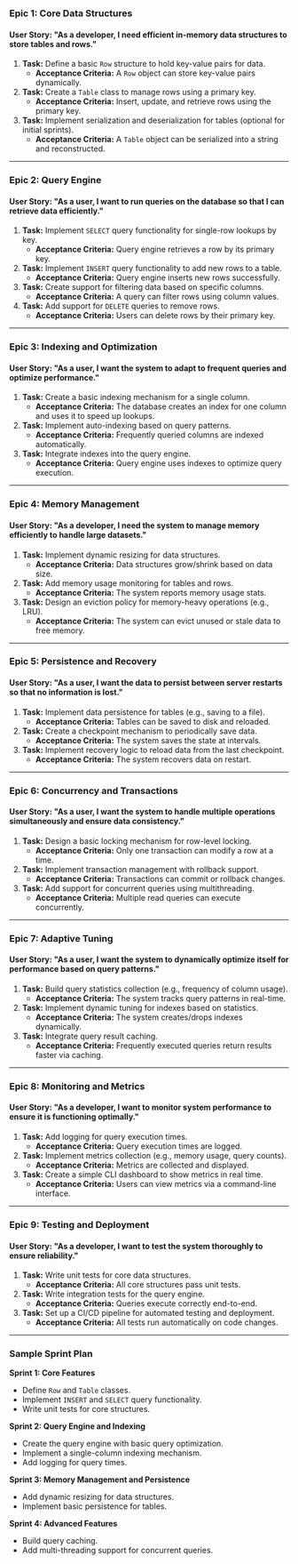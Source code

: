 ### **Epic 1: Core Data Structures**

#### User Story: "As a developer, I need efficient in-memory data structures to store tables and rows."

1. **Task:** Define a basic `Row` structure to hold key-value pairs for data.
   * **Acceptance Criteria:** A `Row` object can store key-value pairs dynamically.
2. **Task:** Create a `Table` class to manage rows using a primary key.
   * **Acceptance Criteria:** Insert, update, and retrieve rows using the primary key.
3. **Task:** Implement serialization and deserialization for tables (optional for initial sprints).
   * **Acceptance Criteria:** A `Table` object can be serialized into a string and reconstructed.

---

### **Epic 2: Query Engine**

#### User Story: "As a user, I want to run queries on the database so that I can retrieve data efficiently."

1. **Task:** Implement `SELECT` query functionality for single-row lookups by key.
   * **Acceptance Criteria:** Query engine retrieves a row by its primary key.
2. **Task:** Implement `INSERT` query functionality to add new rows to a table.
   * **Acceptance Criteria:** Query engine inserts new rows successfully.
3. **Task:** Create support for filtering data based on specific columns.
   * **Acceptance Criteria:** A query can filter rows using column values.
4. **Task:** Add support for `DELETE` queries to remove rows.
   * **Acceptance Criteria:** Users can delete rows by their primary key.

---

### **Epic 3: Indexing and Optimization**

#### User Story: "As a user, I want the system to adapt to frequent queries and optimize performance."

1. **Task:** Create a basic indexing mechanism for a single column.
   * **Acceptance Criteria:** The database creates an index for one column and uses it to speed up lookups.
2. **Task:** Implement auto-indexing based on query patterns.
   * **Acceptance Criteria:** Frequently queried columns are indexed automatically.
3. **Task:** Integrate indexes into the query engine.
   * **Acceptance Criteria:** Query engine uses indexes to optimize query execution.

---

### **Epic 4: Memory Management**

#### User Story: "As a developer, I need the system to manage memory efficiently to handle large datasets."

1. **Task:** Implement dynamic resizing for data structures.
   * **Acceptance Criteria:** Data structures grow/shrink based on data size.
2. **Task:** Add memory usage monitoring for tables and rows.
   * **Acceptance Criteria:** The system reports memory usage stats.
3. **Task:** Design an eviction policy for memory-heavy operations (e.g., LRU).
   * **Acceptance Criteria:** The system can evict unused or stale data to free memory.

---

### **Epic 5: Persistence and Recovery**

#### User Story: "As a user, I want the data to persist between server restarts so that no information is lost."

1. **Task:** Implement data persistence for tables (e.g., saving to a file).
   * **Acceptance Criteria:** Tables can be saved to disk and reloaded.
2. **Task:** Create a checkpoint mechanism to periodically save data.
   * **Acceptance Criteria:** The system saves the state at intervals.
3. **Task:** Implement recovery logic to reload data from the last checkpoint.
   * **Acceptance Criteria:** The system recovers data on restart.

---

### **Epic 6: Concurrency and Transactions**

#### User Story: "As a user, I want the system to handle multiple operations simultaneously and ensure data consistency."

1. **Task:** Design a basic locking mechanism for row-level locking.
   * **Acceptance Criteria:** Only one transaction can modify a row at a time.
2. **Task:** Implement transaction management with rollback support.
   * **Acceptance Criteria:** Transactions can commit or rollback changes.
3. **Task:** Add support for concurrent queries using multithreading.
   * **Acceptance Criteria:** Multiple read queries can execute concurrently.

---

### **Epic 7: Adaptive Tuning**

#### User Story: "As a user, I want the system to dynamically optimize itself for performance based on query patterns."

1. **Task:** Build query statistics collection (e.g., frequency of column usage).
   * **Acceptance Criteria:** The system tracks query patterns in real-time.
2. **Task:** Implement dynamic tuning for indexes based on statistics.
   * **Acceptance Criteria:** The system creates/drops indexes dynamically.
3. **Task:** Integrate query result caching.
   * **Acceptance Criteria:** Frequently executed queries return results faster via caching.

---

### **Epic 8: Monitoring and Metrics**

#### User Story: "As a developer, I want to monitor system performance to ensure it is functioning optimally."

1. **Task:** Add logging for query execution times.
   * **Acceptance Criteria:** Query execution times are logged.
2. **Task:** Implement metrics collection (e.g., memory usage, query counts).
   * **Acceptance Criteria:** Metrics are collected and displayed.
3. **Task:** Create a simple CLI dashboard to show metrics in real time.
   * **Acceptance Criteria:** Users can view metrics via a command-line interface.

---

### **Epic 9: Testing and Deployment**

#### User Story: "As a developer, I want to test the system thoroughly to ensure reliability."

1. **Task:** Write unit tests for core data structures.
   * **Acceptance Criteria:** All core structures pass unit tests.
2. **Task:** Write integration tests for the query engine.
   * **Acceptance Criteria:** Queries execute correctly end-to-end.
3. **Task:** Set up a CI/CD pipeline for automated testing and deployment.
   * **Acceptance Criteria:** All tests run automatically on code changes.

---

### **Sample Sprint Plan**

**Sprint 1: Core Features**

* Define `Row` and `Table` classes.
* Implement `INSERT` and `SELECT` query functionality.
* Write unit tests for core structures.

**Sprint 2: Query Engine and Indexing**

* Create the query engine with basic query optimization.
* Implement a single-column indexing mechanism.
* Add logging for query times.

**Sprint 3: Memory Management and Persistence**

* Add dynamic resizing for data structures.
* Implement basic persistence for tables.

**Sprint 4: Advanced Features**

* Build query caching.
* Add multi-threading support for concurrent queries.
